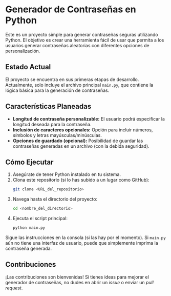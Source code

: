 # Generador de Contraseñas en Python

Este es un proyecto simple para generar contraseñas seguras utilizando Python. El objetivo es crear una herramienta fácil de usar que permita a los usuarios generar contraseñas aleatorias con diferentes opciones de personalización.

## Estado Actual

El proyecto se encuentra en sus primeras etapas de desarrollo. Actualmente, solo incluye el archivo principal `main.py`, que contiene la lógica básica para la generación de contraseñas.

## Características Planeadas

*   **Longitud de contraseña personalizable:**  El usuario podrá especificar la longitud deseada para la contraseña.
*   **Inclusión de caracteres opcionales:**  Opción para incluir números, símbolos y letras mayúsculas/minúsculas.
*   **Opciones de guardado (opcional):**  Posibilidad de guardar las contraseñas generadas en un archivo (con la debida seguridad).

## Cómo Ejecutar

1.  Asegúrate de tener Python instalado en tu sistema.
2.  Clona este repositorio (si lo has subido a un lugar como GitHub):
    ```bash
    git clone <URL_del_repositorio>
    ```
3.  Navega hasta el directorio del proyecto:
    ```bash
    cd <nombre_del_directorio>
    ```
4.  Ejecuta el script principal:
    ```bash
    python main.py
    ```
   Sigue las instrucciones en la consola (si las hay por el momento).  Si `main.py` aún no tiene una interfaz de usuario, puede que simplemente imprima la contraseña generada.

## Contribuciones

¡Las contribuciones son bienvenidas! Si tienes ideas para mejorar el generador de contraseñas, no dudes en abrir un *issue* o enviar un *pull request*.